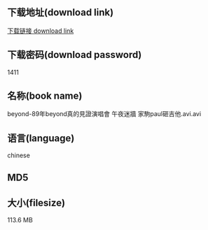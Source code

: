 ## 下载地址(download link)
[下载链接 download link](https://tutu365.netlify.app/?s=beyond-89%E5%B9%B4beyond%E7%9C%9F%E7%9A%84%E8%A6%8B%E8%AD%89%E6%BC%94%E5%94%B1%E6%9C%83+%E5%8D%88%E5%A4%9C%E8%BF%B7%E7%89%86+%E5%AE%B6%E9%A7%92paul%E7%A0%B8%E5%90%89%E4%BB%96.avi)

## 下载密码(download password)
1411

## 名称(book name)
beyond-89年beyond真的見證演唱會 午夜迷牆 家駒paul砸吉他.avi.avi

## 语言(language)
chinese

## MD5


## 大小(filesize)
113.6 MB
